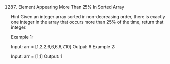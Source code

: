 1287. Element Appearing More Than 25% In Sorted Array

Hint
Given an integer array sorted in non-decreasing order, there is exactly one integer in the array that occurs more than 25% of the time, return that integer.

Example 1:

Input: arr = [1,2,2,6,6,6,6,7,10]
Output: 6
Example 2:

Input: arr = [1,1]
Output: 1